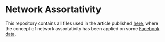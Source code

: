 # Network Assortativity
This repository contains all files used in the article published [here](), where the concept of network assortativity has been applied on some [Facebook data](https://snap.stanford.edu/data/ego-Facebook.html).
